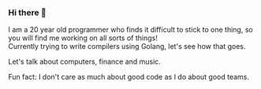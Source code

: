 ### Hi there 👋
I am a 20 year old programmer who finds it difficult to stick to one thing, so you will find me working on all sorts of things! <br />
Currently trying to write compilers using Golang, let's see how that goes.

Let's talk about computers, finance and music.

Fun fact: I don't care as much about good code as I do about good teams.
<!--
**palcodes/palcodes** is a ✨ _special_ ✨ repository because its `README.md` (this file) appears on your GitHub profile.

Here are some ideas to get you started:

- 🔭 I’m currently working on ...
- 🌱 I’m currently learning ...
- 👯 I’m looking to collaborate on ...
- 🤔 I’m looking for help with ...
- 💬 Ask me about ...
- 📫 How to reach me: ...
- 😄 Pronouns: ...
- ⚡ Fun fact: ...
-->
